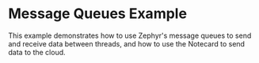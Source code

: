 # Message Queues Example

This example demonstrates how to use Zephyr's message queues to send and receive data between threads, and how to use the Notecard to send data to the cloud.